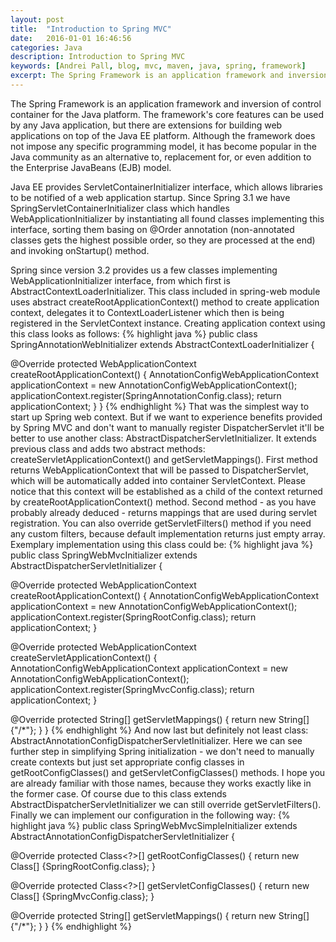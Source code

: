 ```yaml
---
layout: post
title:  "Introduction to Spring MVC"
date:   2016-01-01 16:46:56
categories: Java
description: Introduction to Spring MVC
keywords: [Andrei Pall, blog, mvc, maven, java, spring, framework]
excerpt: The Spring Framework is an application framework and inversion of control container for the Java platform. The framework's core features can be used by any Java application, but there are extensions for building web applications on top of the Java EE platform.
---
```


The Spring Framework is an application framework and inversion of control container for the Java platform. The framework's core features can be used by any Java application, but there are extensions for building web applications on top of the Java EE platform. Although the framework does not impose any specific programming model, it has become popular in the Java community as an alternative to, replacement for, or even addition to the Enterprise JavaBeans (EJB) model.

Java EE provides ServletContainerInitializer interface, which allows libraries to be notified of a web application startup. Since Spring 3.1 we have SpringServletContainerInitializer class which handles WebApplicationInitializer by instantiating all found classes implementing this interface, sorting them basing on @Order annotation (non-annotated classes gets the highest possible order, so they are processed at the end) and invoking onStartup() method.


Spring since version 3.2 provides us a few classes implementing WebApplicationInitializer interface, from which first is AbstractContextLoaderInitializer. This class included in spring-web module uses abstract createRootApplicationContext() method to create application context, delegates it to ContextLoaderListener which then is being registered in the ServletContext instance. Creating application context using this class looks as follows:
{% highlight java %}
public class SpringAnnotationWebInitializer
  extends AbstractContextLoaderInitializer {
 
  @Override
  protected WebApplicationContext createRootApplicationContext() {
    AnnotationConfigWebApplicationContext applicationContext =
      new AnnotationConfigWebApplicationContext();
    applicationContext.register(SpringAnnotationConfig.class);
    return applicationContext;
  }
}
{% endhighlight %}
That was the simplest way to start up Spring web context. But if we want to experience benefits provided by Spring MVC and don't want to manually register DispatcherServlet it'll be better to use another class: AbstractDispatcherServletInitializer. It extends previous class and adds two abstract methods: createServletApplicationContext() and getServletMappings().  First method returns WebApplicationContext that will be passed to DispatcherServlet, which will be automatically added into container ServletContext. Please notice that this context will be established as a child of the context returned by createRootApplicationContext() method. Second method - as you have probably already deduced - returns mappings that are used during servlet registration. You can also override getServletFilters() method if you need any custom filters, because default implementation returns just empty array. Exemplary implementation using this class could be:
{% highlight java %}
public class SpringWebMvcInitializer
  extends AbstractDispatcherServletInitializer {
 
  @Override
  protected WebApplicationContext createRootApplicationContext() {
    AnnotationConfigWebApplicationContext applicationContext =
      new AnnotationConfigWebApplicationContext();
    applicationContext.register(SpringRootConfig.class);
    return applicationContext;
  }
 
  @Override
  protected WebApplicationContext createServletApplicationContext() {
    AnnotationConfigWebApplicationContext applicationContext =
      new AnnotationConfigWebApplicationContext();
    applicationContext.register(SpringMvcConfig.class);
    return applicationContext;
  }
 
  @Override
  protected String[] getServletMappings() {
    return new String[]{"/*"};
  }
}
{% endhighlight %}
And now last but definitely not least class: AbstractAnnotationConfigDispatcherServletInitializer. Here we can see further step in simplifying Spring initialization - we don't need to manually create contexts but just set appropriate config classes in getRootConfigClasses() and getServletConfigClasses() methods. I hope you are already familiar with those names, because they works exactly like in the former case. Of course due to this class extends AbstractDispatcherServletInitializer we can still override getServletFilters(). Finally we can implement our configuration in the following way:
{% highlight java %}
public class SpringWebMvcSimpleInitializer
  extends AbstractAnnotationConfigDispatcherServletInitializer {
 
  @Override
  protected Class<?>[] getRootConfigClasses() {
    return new Class[] {SpringRootConfig.class};
  }
 
  @Override
  protected Class<?>[] getServletConfigClasses() {
    return new Class[] {SpringMvcConfig.class};
  }
 
  @Override
  protected String[] getServletMappings() {
    return new String[]{"/*"};
  }
}
{% endhighlight %}

